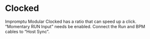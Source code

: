 # Clocked

Impromptu Modular Clocked has a ratio that can speed up a click. “Momentary RUN Input” needs be enabled. Connect the Run and BPM cables to “Host Sync”.
